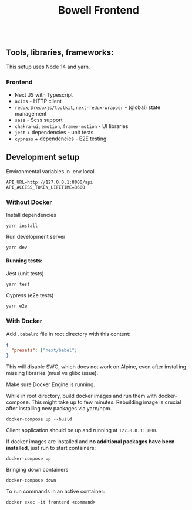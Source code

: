 <div align="center" style="padding-bottom: 20px">
    <h1>Bowell Frontend</h1>
    <img src="https://img.shields.io/badge/Next.js-%23000000.svg?&style=for-the-badge&logo=next.js&logoColor=white" alt=""/>
    <img src="https://img.shields.io/badge/React-20232A?style=for-the-badge&logo=react&logoColor=61DAFB" alt=""/>
    <img src="https://img.shields.io/badge/Redux-593D88?style=for-the-badge&logo=redux&logoColor=white" alt=""/>    
    <img src="https://img.shields.io/badge/TypeScript-007ACC?style=for-the-badge&logo=typescript&logoColor=white" alt=""/>
    <img src="https://img.shields.io/badge/JavaScript-323330?style=for-the-badge&logo=javascript&logoColor=F7DF1E" alt=""/>    
    <img src="https://img.shields.io/badge/Chakra--UI-319795?style=for-the-badge&logo=chakra-ui&logoColor=white" alt=""/>
    <img src="https://img.shields.io/badge/Sass-CC6699?style=for-the-badge&logo=sass&logoColor=white" alt=""/>
    <img src="https://img.shields.io/badge/Docker-2CA5E0?style=for-the-badge&logo=docker&logoColor=white" alt=""/>    
    <img src="https://img.shields.io/badge/Jest-C21325?style=for-the-badge&logo=jest&logoColor=white" alt=""/>
    <img src="https://img.shields.io/badge/Cypress-17202C?style=for-the-badge&logo=cypress&logoColor=white" alt=""/>
</div>

## Tools, libraries, frameworks:

This setup uses Node 14 and yarn.

### Frontend

- Next JS with Typescript
- `axios` - HTTP client
- `redux`, `@reduxjs/toolkit`, `next-redux-wrapper` - (global) state management
- `sass` - Scss support
- `chakra-ui`, `emotion`, `framer-motion` - UI libraries
- `jest` + dependencies - unit tests
- `cypress` + dependencies - E2E testing

## Development setup

Environmental variables in .env.local

```
API_URL=http://127.0.0.1:8000/api
API_ACCESS_TOKEN_LIFETIME=3600
```

### Without Docker

Install dependencies

```shell
yarn install
```

Run development server

```shell
yarn dev
```

#### Running tests:

Jest (unit tests)

```shell
yarn test
```

Cypress (e2e tests)

```shell
yarn e2e
```

### With Docker

Add `.babelrc` file in root directory with this content:

```json
{
  "presets": ["next/babel"]
}
```

This will disable SWC, which does not work on Alpine, even after installing missing libraries
(musl vs glibc issue).

Make sure Docker Engine is running.

While in root directory, build docker images and run them with docker-compose. This might take up to few minutes.
Rebuilding image is crucial after installing new packages via yarn/npm.

```shell script
docker-compose up --build
```

Client application should be up and running at `127.0.0.1:3000`.

If docker images are installed and **no additional packages have been installed**, just run to start containers:

```shell script
docker-compose up
```

Bringing down containers

```shell script
docker-compose down
```

To run commands in an active container:

```shell script
docker exec -it frontend <command>
```
